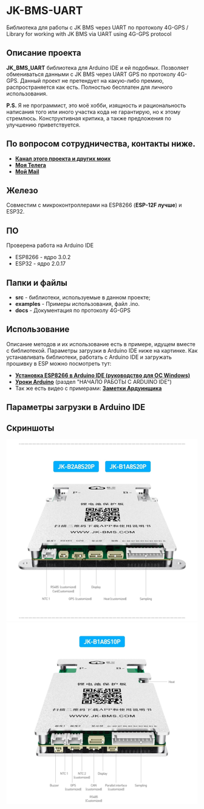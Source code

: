 # JK-BMS-UART
Библиотека для работы с JK BMS через UART по протоколу 4G-GPS / Library for working with JK BMS via UART using 4G-GPS protocol
## Описание проекта
**JK_BMS_UART** библиотека для Arduino IDE и ей подобных. Позволяет обмениваться данными с JK BMS через UART GPS по протоколу 4G-GPS.
Данный проект не претендует на какую-либо премию, распространяется как есть. Полностью бесплатен для личного использования.

**P.S.** Я не программист, это моё хобби, изящность и рациональность написания того или иного участка кода не гарантирую, но к этому стремлюсь.
Конструктивная критика, а также предложения по улучшению приветствуется.

## По вопросом сотрудничества, контакты ниже.
* [**Канал этого проекта и других моих**]()
* [**Моя Телега**]()
* [**Мой Mail**]()

## Железо
Совместим с микроконтроллерами на ESP8266 (**ESP-12F лучше**) и ESP32.

## ПО
Проверена работа на Arduino IDE
* ESP8266 - ядро 3.0.2
* ESP32 - ядро 2.0.17

## Папки и файлы
- **src** - библиотеки, используемые в данном проекте;
- **examples** - Примеры использования, файл .ino.
- **docs** - Документация по протоколу 4G-GPS

## Использование
Описание методов и их использование есть в примере, идущем вместе с библиотекой.
Параметры загрузки в Arduino IDE ниже на картинке.
Как устанавливать библиотеки, работать с Arduino IDE и загружать прошивку в ESP можно посмотреть тут:
* [**Установка ESP8266 в Arduino IDE (руководство для ОС Windows)**](https://wiki.iarduino.ru/page/WEMOS_start/)
* [**Уроки Arduino**](https://alexgyver.ru/lessons/before-start/) (раздел "НАЧАЛО РАБОТЫ С ARDUINO IDE")
* Так же есть видео с примерами: [**Заметки Ардуинщика**](https://www.youtube.com/c/ЗаметкиАрдуинщика/videos)

## Параметры загрузки в Arduino IDE

## Скриншоты
![PROJECT_PHOTO](https://github.com/Vasilius-001/JK-BMS-UART/blob/main/docs/JK_BMS_1.jpg)
![PROJECT_PHOTO](https://github.com/Vasilius-001/JK-BMS-UART/blob/main/docs/JK_BMS_2.jpg)
